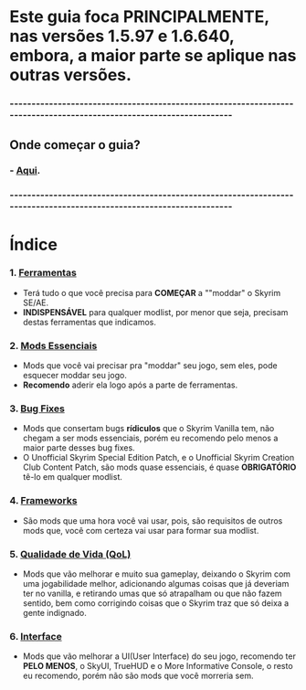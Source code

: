 # Este guia foca PRINCIPALMENTE, nas versões 1.5.97 e 1.6.640, embora, a maior parte se aplique nas outras versões.

### --------------------------------------------------------------------------------------------------------------------

## Onde começar o guia?

### - [Aqui](https://github.com/Dasinhoo/guia-skyrim/blob/main/ferramentas.md).

### --------------------------------------------------------------------------------------------------------------------

# Índice
### 1. [Ferramentas](https://github.com/Dasinhoo/guia-skyrim/blob/main/ferramentas.md)
- Terá tudo o que você precisa para **COMEÇAR** a ""moddar" o Skyrim SE/AE.
- **INDISPENSÁVEL** para qualquer modlist, por menor que seja, precisam destas ferramentas que indicamos.
### 2. [Mods Essenciais](https://github.com/Dasinhoo/guia-skyrim/blob/main/essenciais.md)
- Mods que você vai precisar pra "moddar" seu jogo, sem eles, pode esquecer moddar seu jogo.
- **Recomendo** aderir ela logo após a parte de ferramentas.
### 3. [Bug Fixes](https://github.com/Dasinhoo/guia-skyrim/blob/main/bug_fixes.md)
- Mods que consertam bugs **rídiculos** que o Skyrim Vanilla tem, não chegam a ser mods essenciais, porém eu recomendo pelo menos a maior parte desses bug fixes.
- O Unofficial Skyrim Special Edition Patch, e o Unofficial Skyrim Creation Club Content Patch, são mods quase essenciais, é quase **OBRIGATÓRIO** tê-lo em qualquer modlist.
### 4. [Frameworks](https://github.com/Dasinhoo/guia-skyrim/blob/main/frameworks.md)
- São mods que uma hora você vai usar, pois, são requisitos de outros mods que, você com certeza vai usar para formar sua modlist.
### 5. [Qualidade de Vida (QoL)](https://github.com/Dasinhoo/guia-skyrim/blob/main/qualidade_de_vida.md)
- Mods que vão melhorar e muito sua gameplay, deixando o Skyrim com uma jogabilidade melhor, adicionando algumas coisas que já deveriam ter no vanilla, e retirando umas que só atrapalham ou que não fazem sentido, bem como corrigindo coisas que o Skyrim traz que só deixa a gente indignado.
### 6. [Interface](https://github.com/Dasinhoo/guia-skyrim/blob/main/interface.md)
- Mods que vão melhorar a UI(User Interface) do seu jogo, recomendo ter **PELO MENOS**, o SkyUI, TrueHUD e o More Informative Console, o resto eu recomendo, porém não são mods que você morreria sem.
